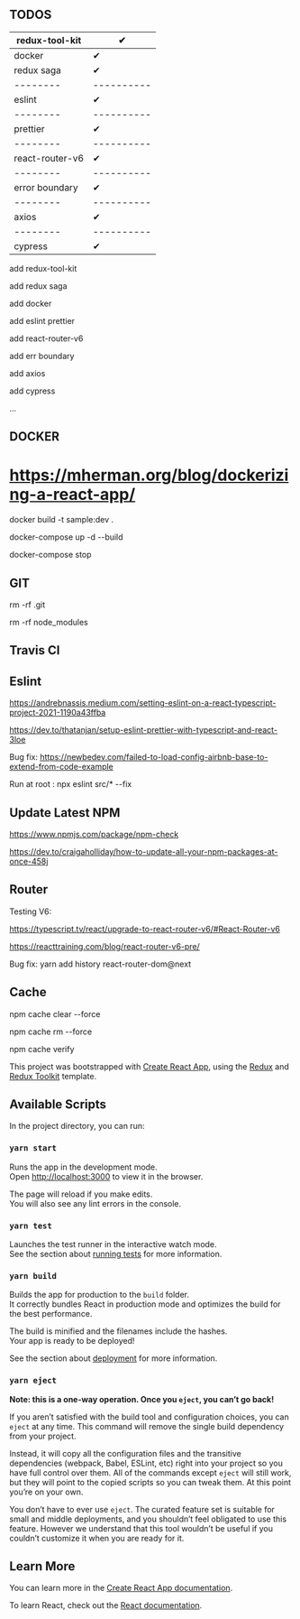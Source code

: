 ## TODOS

redux-tool-kit  |   ✔
--------|----------
docker |    ✔ 
redux saga |    ✔ 
--------|---------- 
eslint |    ✔
--------|---------- 
prettier |  ✔
--------|---------- 
react-router-v6 | ✔
--------|---------- 
error boundary | ✔
--------|---------- 
axios | ✔
--------|---------- 
cypress | ✔


add redux-tool-kit

add redux saga

add docker

add eslint prettier

add react-router-v6

add err boundary

add axios

add cypress

...

## DOCKER

# https://mherman.org/blog/dockerizing-a-react-app/

docker build -t sample:dev .

docker-compose up -d --build

docker-compose stop

## GIT

rm -rf .git

rm -rf node_modules


## Travis CI


## Eslint
https://andrebnassis.medium.com/setting-eslint-on-a-react-typescript-project-2021-1190a43ffba

https://dev.to/thatanjan/setup-eslint-prettier-with-typescript-and-react-3loe

Bug fix: https://newbedev.com/failed-to-load-config-airbnb-base-to-extend-from-code-example

Run at root : npx eslint src/* --fix

## Update Latest NPM
https://www.npmjs.com/package/npm-check

https://dev.to/craigaholliday/how-to-update-all-your-npm-packages-at-once-458j
## Router
Testing V6:

https://typescript.tv/react/upgrade-to-react-router-v6/#React-Router-v6

https://reacttraining.com/blog/react-router-v6-pre/

Bug fix: yarn add history react-router-dom@next

## Cache

npm cache clear --force

npm cache rm --force

npm cache verify 



This project was bootstrapped with [Create React App](https://github.com/facebook/create-react-app), using the [Redux](https://redux.js.org/) and [Redux Toolkit](https://redux-toolkit.js.org/) template.

## Available Scripts

In the project directory, you can run:

### `yarn start`

Runs the app in the development mode.<br />
Open [http://localhost:3000](http://localhost:3000) to view it in the browser.

The page will reload if you make edits.<br />
You will also see any lint errors in the console.

### `yarn test`

Launches the test runner in the interactive watch mode.<br />
See the section about [running tests](https://facebook.github.io/create-react-app/docs/running-tests) for more information.

### `yarn build`

Builds the app for production to the `build` folder.<br />
It correctly bundles React in production mode and optimizes the build for the best performance.

The build is minified and the filenames include the hashes.<br />
Your app is ready to be deployed!

See the section about [deployment](https://facebook.github.io/create-react-app/docs/deployment) for more information.

### `yarn eject`

**Note: this is a one-way operation. Once you `eject`, you can’t go back!**

If you aren’t satisfied with the build tool and configuration choices, you can `eject` at any time. This command will remove the single build dependency from your project.

Instead, it will copy all the configuration files and the transitive dependencies (webpack, Babel, ESLint, etc) right into your project so you have full control over them. All of the commands except `eject` will still work, but they will point to the copied scripts so you can tweak them. At this point you’re on your own.

You don’t have to ever use `eject`. The curated feature set is suitable for small and middle deployments, and you shouldn’t feel obligated to use this feature. However we understand that this tool wouldn’t be useful if you couldn’t customize it when you are ready for it.

## Learn More

You can learn more in the [Create React App documentation](https://facebook.github.io/create-react-app/docs/getting-started).

To learn React, check out the [React documentation](https://reactjs.org/).

